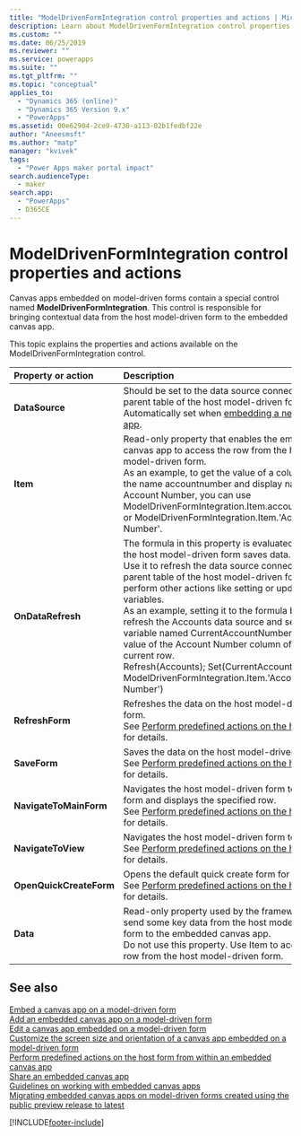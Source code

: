 ```yaml
---
title: "ModelDrivenFormIntegration control properties and actions | MicrosoftDocs"
description: Learn about ModelDrivenFormIntegration control properties and actions
ms.custom: ""
ms.date: 06/25/2019
ms.reviewer: ""
ms.service: powerapps
ms.suite: ""
ms.tgt_pltfrm: ""
ms.topic: "conceptual"
applies_to: 
  - "Dynamics 365 (online)"
  - "Dynamics 365 Version 9.x"
  - "PowerApps"
ms.assetid: 00e62904-2ce9-4730-a113-02b1fedbf22e
author: "Aneesmsft"
ms.author: "matp"
manager: "kvivek"
tags: 
  - "Power Apps maker portal impact"
search.audienceType: 
  - maker
search.app: 
  - "PowerApps"
  - D365CE
---
```

# ModelDrivenFormIntegration control properties and actions

Canvas apps embedded on model-driven forms contain a special control named **ModelDrivenFormIntegration**. This control is responsible for 
bringing contextual data from the host model-driven form to the embedded canvas app.  

This topic explains the properties and actions available on the ModelDrivenFormIntegration control.

| Property or action | Description |
|:--------------|:-------------------------|
|**DataSource** | Should be set to the data source connected to the parent table of the host model-driven form. <br />Automatically set when [embedding a new canvas app](embedded-canvas-app-add-classic-designer.md). |
|**Item** | Read-only property that enables the embedded canvas app to access the row from the host model-driven form. <br />As an example, to get the value of a column with the name accountnumber and display name Account Number, you can use ModelDrivenFormIntegration.Item.accountnumber or ModelDrivenFormIntegration.Item.'Account Number'. |
|**OnDataRefresh** | The formula in this property is evaluated when the host model-driven form saves data. <br />Use it to refresh the data source connected to the parent table of the host model-driven form and to perform other actions like setting or updating variables. <br /> As an example, setting it to the formula below will refresh the Accounts data source and set a variable named CurrentAccountNumber to the value of the Account Number column of the current row. <br /> Refresh(Accounts); Set(CurrentAccountNumber, ModelDrivenFormIntegration.Item.'Account Number') |
|**RefreshForm** | Refreshes the data on the host model-driven form. <br />See [Perform predefined actions on the host form](embedded-canvas-app-actions.md#refreshformshowprompt) for details. |
|**SaveForm** | Saves the data on the host model-driven form. <br />See [Perform predefined actions on the host form](embedded-canvas-app-actions.md#saveform) for details.  |
|**NavigateToMainForm** | Navigates the host model-driven form to a main form and displays the specified row. <br />See [Perform predefined actions on the host form](embedded-canvas-app-actions.md#navigatetomainformentityname-mainformname-recordid) for details. |
|**NavigateToView** | Navigates the host model-driven form to a view. <br />See [Perform predefined actions on the host form](embedded-canvas-app-actions.md#navigatetoviewentityname-viewname) for details.  |
|**OpenQuickCreateForm** | Opens the default quick create form for an table.  <br />See [Perform predefined actions on the host form](embedded-canvas-app-actions.md#openquickcreateformentityname) for details.  |
|**Data** | Read-only property used by the framework to send some key data from the host model-driven form to the embedded canvas app.  <br /> Do not use this property. Use Item to access the row from the host model-driven form.  |

## See also
[Embed a canvas app on a model-driven form](embed-canvas-app-in-form.md) <br />
[Add an embedded canvas app on a model-driven form](embedded-canvas-app-add-classic-designer.md) <br />
[Edit a canvas app embedded on a model-driven form](embedded-canvas-app-edit-classic-designer.md) <br />
[Customize the screen size and orientation of a canvas app embedded on a model-driven form](embedded-canvas-app-customize-screen.md) <br />
[Perform predefined actions on the host form from within an embedded canvas app](embedded-canvas-app-actions.md) <br />
[Share an embedded canvas app](share-embedded-canvas-app.md) <br />
[Guidelines on working with embedded canvas apps](embedded-canvas-app-guidelines.md) <br />
[Migrating embedded canvas apps on model-driven forms created using the public preview release to latest](embedded-canvas-app-migrate-from-preview.md) <br />


[!INCLUDE[footer-include](../../includes/footer-banner.md)]